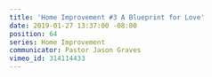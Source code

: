 ```yaml
---
title: 'Home Improvement #3 A Blueprint for Love'
date: 2019-01-27 13:37:00 -08:00
position: 64
series: Home Improvement
communicator: Pastor Jason Graves
vimeo_id: 314114433
---
```


